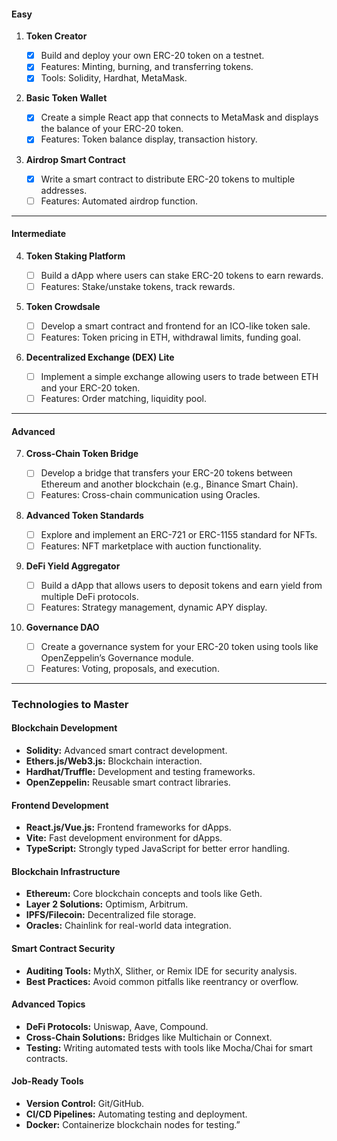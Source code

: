 #### **Easy**

1.  **Token Creator**

    - [x] Build and deploy your own ERC-20 token on a testnet.
    - [x] Features: Minting, burning, and transferring tokens.
    - [x] Tools: Solidity, Hardhat, MetaMask.

2.  **Basic Token Wallet**

    - [x] Create a simple React app that connects to MetaMask and displays the balance of your ERC-20 token.
    - [x] Features: Token balance display, transaction history.

3.  **Airdrop Smart Contract**

    - [x] Write a smart contract to distribute ERC-20 tokens to multiple addresses.
    - [ ] Features: Automated airdrop function.

---

#### **Intermediate**

4.  **Token Staking Platform**

    - [ ] Build a dApp where users can stake ERC-20 tokens to earn rewards.
    - [ ] Features: Stake/unstake tokens, track rewards.

5.  **Token Crowdsale**

    - [ ] Develop a smart contract and frontend for an ICO-like token sale.
    - [ ] Features: Token pricing in ETH, withdrawal limits, funding goal.

6.  **Decentralized Exchange (DEX) Lite**

    - [ ] Implement a simple exchange allowing users to trade between ETH and your ERC-20 token.
    - [ ] Features: Order matching, liquidity pool.

---

#### **Advanced**

7.  **Cross-Chain Token Bridge**

    - [ ] Develop a bridge that transfers your ERC-20 tokens between Ethereum and another blockchain (e.g., Binance Smart Chain).
    - [ ] Features: Cross-chain communication using Oracles.

8.  **Advanced Token Standards**

    - [ ] Explore and implement an ERC-721 or ERC-1155 standard for NFTs.
    - [ ] Features: NFT marketplace with auction functionality.

9.  **DeFi Yield Aggregator**

    - [ ] Build a dApp that allows users to deposit tokens and earn yield from multiple DeFi protocols.
    - [ ] Features: Strategy management, dynamic APY display.

10. **Governance DAO**

    - [ ] Create a governance system for your ERC-20 token using tools like OpenZeppelin’s Governance module.
    - [ ] Features: Voting, proposals, and execution.

---

### **Technologies to Master**

#### **Blockchain Development**

- **Solidity:** Advanced smart contract development.
- **Ethers.js/Web3.js:** Blockchain interaction.
- **Hardhat/Truffle:** Development and testing frameworks.
- **OpenZeppelin:** Reusable smart contract libraries.

#### **Frontend Development**

- **React.js/Vue.js:** Frontend frameworks for dApps.
- **Vite:** Fast development environment for dApps.
- **TypeScript:** Strongly typed JavaScript for better error handling.

#### **Blockchain Infrastructure**

- **Ethereum:** Core blockchain concepts and tools like Geth.
- **Layer 2 Solutions:** Optimism, Arbitrum.
- **IPFS/Filecoin:** Decentralized file storage.
- **Oracles:** Chainlink for real-world data integration.

#### **Smart Contract Security**

- **Auditing Tools:** MythX, Slither, or Remix IDE for security analysis.
- **Best Practices:** Avoid common pitfalls like reentrancy or overflow.

#### **Advanced Topics**

- **DeFi Protocols:** Uniswap, Aave, Compound.
- **Cross-Chain Solutions:** Bridges like Multichain or Connext.
- **Testing:** Writing automated tests with tools like Mocha/Chai for smart contracts.

#### **Job-Ready Tools**

- **Version Control:** Git/GitHub.
- **CI/CD Pipelines:** Automating testing and deployment.
- **Docker:** Containerize blockchain nodes for testing.”
